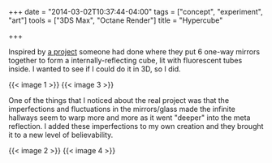 +++
date = "2014-03-02T10:37:44-04:00"
tags = ["concept", "experiment", "art"]
tools = ["3DS Max", "Octane Render"]
title = "Hypercube"

+++

Inspired by [a project](http://twistedsifter.com/2013/12/light-bending-cube-of-one-way-mirrors-numen-for-use/) someone had done where they put 6 one-way mirrors together to form a internally-reflecting cube, lit with fluorescent tubes inside. I wanted to see if I could do it in 3D, so I did.


{{< image 1 >}}
{{< image 3 >}}

One of the things that I noticed about the real project was that the imperfections and fluctuations in the mirrors/glass made the infinite hallways seem to warp more and more as it went "deeper" into the meta reflection. I added these imperfections to my own creation and they brought it to a new level of believability.

{{< image 2 >}}
{{< image 4 >}}
